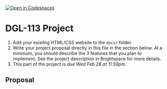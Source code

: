 [![Open in Codespaces](https://classroom.github.com/assets/launch-codespace-7f7980b617ed060a017424585567c406b6ee15c891e84e1186181d67ecf80aa0.svg)](https://classroom.github.com/open-in-codespaces?assignment_repo_id=13774628)
# DGL-113 Project

1. Add your exisitng HTML/CSS website to the `docs/` folder.
1. Write your project proposal directly in this file in the
  section below. At a minimum, you should describe the 3 features
  that you plan to implement. See the project description in
  Brightspace for more details.
1. This part of the project is *due Wed Feb 28 at 11:59pm*.

## Proposal
